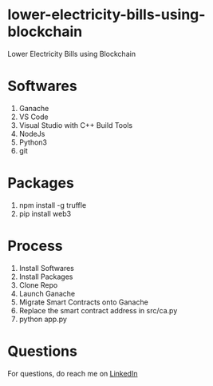 # lower-electricity-bills-using-blockchain
Lower Electricity Bills using Blockchain 

# Softwares
1. Ganache
2. VS Code
3. Visual Studio with C++ Build Tools
4. NodeJs
5. Python3
6. git

# Packages
1. npm install -g truffle
2. pip install web3

# Process
1. Install Softwares
2. Install Packages
3. Clone Repo
4. Launch Ganache
5. Migrate Smart Contracts onto Ganache
6. Replace the smart contract address in src/ca.py
7. python app.py

# Questions
For questions, do reach me on <a href="https://linkedin.com/in/MadhuPIoT">LinkedIn</a>
